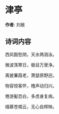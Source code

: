 # 津亭

**作者**: 刘敞

## 诗词内容

西风豁愁阴，天水两涵泳。

微波荡寒日，极目万里浄。

离披蒹葭老，萧瑟原野迥。

物容惊客怀，橹声动归兴。

倦游髪恐白，多虑身复病。

缅慕苍梧云，无心自辉映。

